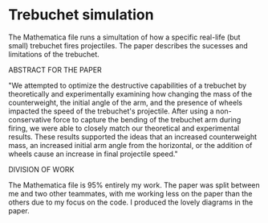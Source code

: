 # Trebuchet simulation

The Mathematica file runs a simultation of how a specific real-life (but small) trebuchet fires projectiles. The paper describes the sucesses and limitations of the trebuchet.

ABSTRACT FOR THE PAPER

"We attempted to optimize the destructive capabilities of a trebuchet by theoretically and experimentally examining how changing the mass of the counterweight, the initial angle of the arm, and the presence of wheels impacted the speed of the trebuchet's projectile. After using a non-conservative force to capture the bending of the trebuchet arm during firing, we were able to closely match our theoretical and experimental results. These results supported the ideas that an increased counterweight mass, an increased initial arm angle from the horizontal, or the addition of wheels cause an increase in final projectile speed."


DIVISION OF WORK

The Mathematica file is 95% entirely my work. The paper was split between me and two other teammates, with me working less on the paper than the others due to my focus on the code. I produced the lovely diagrams in the paper.
